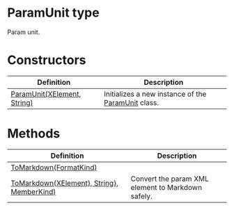 <a name='T-Vsxmd-Units-ParamUnit'></a>
# ParamUnit type

Param unit.

# Constructors

| Definition | Description |
|-|-|
| [ParamUnit(XElement, String)](/Vsxmd.Units.ParamUnit.md/#M-Vsxmd-Units-ParamUnit-#ctor-System-Xml-Linq-XElement,System-String-) | Initializes a new instance of the [ParamUnit](/Vsxmd.Units.ParamUnit.md/#T-Vsxmd-Units-ParamUnit) class. |

# Methods

| Definition | Description |
|-|-|
| [ToMarkdown(FormatKind)](/Vsxmd.Units.ParamUnit.md/#M-Vsxmd-Units-ParamUnit-ToMarkdown-Vsxmd-Units-FormatKind-) |  |
| [ToMarkdown(XElement}, String}, MemberKind)](/Vsxmd.Units.ParamUnit.md/#M-Vsxmd-Units-ParamUnit-ToMarkdown-System-Collections-Generic-IEnumerable{System-Xml-Linq-XElement},System-Collections-Generic-IEnumerable{System-String},Vsxmd-Units-MemberKind-) | Convert the param XML element to Markdown safely. |
